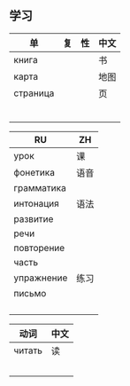 ## 学习

| 单 | 复 | 性 | 中文 |
| --- | --- | --- | --- |
| книга | | | 书 |
| карта | | | 地图 |
| страница | | | 页 |
| | | | |
| | | | |
| | | | |
| | | | |
| | | | |
| | | | |

| RU | ZH |
| --- | --- |
| урок | 课 |
| фонетика | 语音 |
| грамматика | |
| интонация | 语法 |
| развитие | |
| речи | |
| повторение | |
| часть | |
| упражнение | 练习 |
| письмо | |
| | |
| | |
| | |
| | |


| 动词 | 中文 |
| --- | --- |
| читать | 读 |
| | |
| | |
| | |
| | |
| | |



